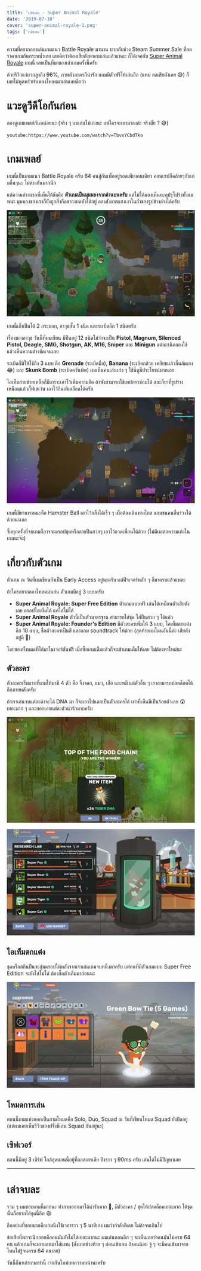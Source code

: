 ```yaml
---
title: 'เล่าเกม - Super Animal Royale'
date: '2019-07-10'
cover: 'super-animal-royale-1.png'
tags: ['เล่าเกม']
---
```


ความที่อยากลองเล่นเกมแนว Battle Royale มานาน บวกกับช่วง Steam Summer Sale ที่ลดราคาเกมกันกระหน่ำเลย เลยคิดว่าต้องเสียตังหาเกมเล่นแล้วแหละ ก็ได้เจอกับ <a href="https://animalroyale.com/" target="_blank">Super Animal Royale</a> เกมนี้ เลยเป็นที่มาของเล่าเกมครั้งนี้ครับ

ด้วยรีวิวแง่บวกสูงถึง 96%, ภาพตัวละครก็น่ารัก แถมมีตัวฟรีให้เล่นอีก (แหม่ อดเสียตังเลย 😅) ก็เลยไม่พูดพร่ำทำเพลงโหลดมาเล่นเลยดีกว่า

# แวะดูวีดีโอกันก่อน

ลองดูเกมเพลย์กันหน่อยนะ (จริง ๆ ผมเล่นไม่เก่งนะ แต่ใครจะเอามาลงล่ะ จริงมั้ย ? 😅)

`youtube:https://www.youtube.com/watch?v=TbvxYCbdTko`

# เกมเพลย์

เกมนี้เป็นเกมแนว Battle Royale ครับ 64 คนสู้กันเพื่ออยู่รอดเพียงคนเดียว คอนเซปก็คล้ายๆกับเกมอื่นๆนะ ไม่ต่างกันมากนัก

แต่ความต่างแรกที่เห็นได้ชัดคือ **ตัวเกมเป็นมุมมองจากด้านบนครับ** แต่ไม่ได้มองเห็นทะลุปรุโปร่งทั้งแมพนะ มุมมองของเราก็ยังถูกสิ่งกีดขวางบดบังได้อยู่ ลองสังเกตแสงเงาในถ้ำของรูปข้างล่างได้ครับ

![super animal royale](super-animal-royale-2.png)

เกมนี้เก็บปืนได้ 2 กระบอก, อาวุธสั้น 1 ชนิด และระเบิดอีก 1 ชนิดครับ

เรื่องของอาวุธ วันนี้ที่ผมเขียน มีปืนอยู่ 12 ชนิดไม่ว่าจะเป็น **Pistol, Magnum, Silenced Pistol, Deagle, SMG, Shotgun, AK, M16, Sniper** และ **Minigun** แต่ละชนิดลองใช้แล้วเห็นความต่างชัดเจนเลย

ระเบิดก็มีให้ใช้ถึง 3 แบบ คือ **Grenade** (ระเบิดมือ), **Banana** (ระเบิดกล้วย เหยียบแล้วลื่นล้มเอง😂) และ **Skunk Bomb** (ระเบิดควันพิษ) ผมเห็นคนเล่นเก่ง ๆ ใช้นี่ดูมีประโยชน์มากเลย

ไอเท็มสายช่วยเหลือก็มีเกราะเอาไว้เพิ่มความอึด ถ้าพังสามารถใช้เทปกาวซ่อมได้ และก็ยาที่รูปร่างเหมือนแก้วกั๊ฟเซเว่น เอาไว้กินเติมเลือดได้ครับ

![super animal royale](super-animal-royale-3.png)

เกมนี้มียานพาหนะคือ Hamster Ball เอาไว้กลิ้งได้เร็ว ๆ เผื่อต้องเดินทางไกล แถมชนคนอื่นร่วงได้ด้วยนะเออ

ซึ่งทุกครั้งที่จบเกมก็อาจจะดรอปชุดหรือลายปืนสวยๆ เอาไว้อวดเพื่อนได้ด้วย (ไม่มีผลต่อความเก่งในเกมนะจ๊ะ)

# เกี่ยวกับตัวเกม

ตัวเกม ณ วันที่ผมเขียนยังเป็น Early Access อยู่นะครับ แต่ฟีจเจอร์หลัก ๆ ก็มาครบแล้วแหละ

ถ้าใครอยากลองโหลดมาเล่น ตัวเกมมีอยู่ 3 แบบครับ

- **Super Animal Royale: Super Free Edition** ตัวเกมแบบฟรี เล่นได้เหมือนตัวเสียตังเลย ดรอปไอเท็มได้ แค่ใส่ไม่ได้
- **Super Animal Royale** ตัวนี้เป็นตัวมาตรฐาน สามารถใส่ชุด ใส่ปืนสวย ๆ ได้แล้ว
- **Super Animal Royale: Founder's Edition** มีตัวละครเพิ่มให้ 3 แบบ, ไอเท็มตกแต่งอีก 10 แบบ, ชื่อตัวละครเป็นสี และแถม soundtrack ให้ด้วย (สุดท้ายผมโดนอันนี้ล่ะ เสียตังอยู่ดี 🤣)

โดยของทั้งหมดที่ได้มาในเวอร์ชันฟรี เมื่อซื้อเกมเต็มแล้วก็จะเข้าเกมเต็มให้เลย ไม่ต้องหาใหม่นะ

## ตัวละคร

ตัวละครเริ่มแรกที่เกมให้มามี 4 ตัว คือ จิ้งจอก, แมว, เสือ และหมี แต่ตัวอื่น ๆ เราสามารถปลดล็อคได้อีกภายหลังครับ

ถ้าเราเล่นจบแต่ละตาจะได้ DNA มา ก็จะเอาไปแลกเป็นตัวละครได้ เท่าที่เห็นมีเป็นร้อยตัวเลย 😲 เยอะมาก ๆ และบอกเลยแต่ละตัวน่ารักมากครับ

![super animal royale](super-animal-royale-5.png)

![super animal royale](super-animal-royale-4.png)

## ไอเท็มตกแต่ง

ชุดหรือสกินปืนจะสุ่มดรอปให้หลังจากเราเล่นเกมจบหนึ่งตาครับ แต่คนที่มีตัวเกมแบบ Super Free Edition จะยังใส่ไม่ได้ ต้องซื้อตัวเต็มมาก่อนนะ

![super animal royale](super-animal-royale-6.png)

## โหมดการเล่น

ตอนนี้เกมแบ่งออกเป็นสามโหมดคือ Solo, Duo, Squad ณ วันที่เขียนโหมด Squad ยังปิดอยู่ (แต่ผมเคยเห็นรีวิวของฝรั่งมีเล่น Squad กันอยู่นะ)

## เซิฟเวอร์

ตอนนี้มีอยู่ 3 เซิร์ฟ ใกล้สุดตอนนี้อยู่ที่ออสเตรเลีย ปิงราว ๆ 90ms ครับ เล่นได้ไม่มีปัญหาเลย

---

# เล่าจบละ

รวม ๆ ผมชอบเกมนี้มากนะ ทำภาพออกมาได้น่ารักมาก 🤗, มีตัวละคร / ชุดให้ปลดล็อคเยอะมาก ได้ชุดนั้นก็อยากได้ชุดนี้อีก 😆

อีกอย่างที่ชอบมากคือเกมนึงใช้เวลาราว ๆ 5 นาทีเอง ผมว่ากำลังดีเลย ไม่ล้าจนเกินไป

ข้อเสียที่พอจะนึกออกคือคนมันยังไม่ได้เยอะมากนะ ผมเล่นตอนดึก ๆ จะเห็นเลยว่าคนมันไม่ครบ 64 คน แล้วเกมก็จะเอาบอทมาใส่แทน (สังเกตช่วงท้าย ๆ ก่อนเข้าเกม ถ้าคนน้อย จู่ ๆ จะมีคนเข้ามาจากไหนไม่รู้จนครบ 64 คนเลย)

วันนี้ก็มาเล่าเกมเท่านี้ เจอกันใหม่บทความหน้านะครับ
